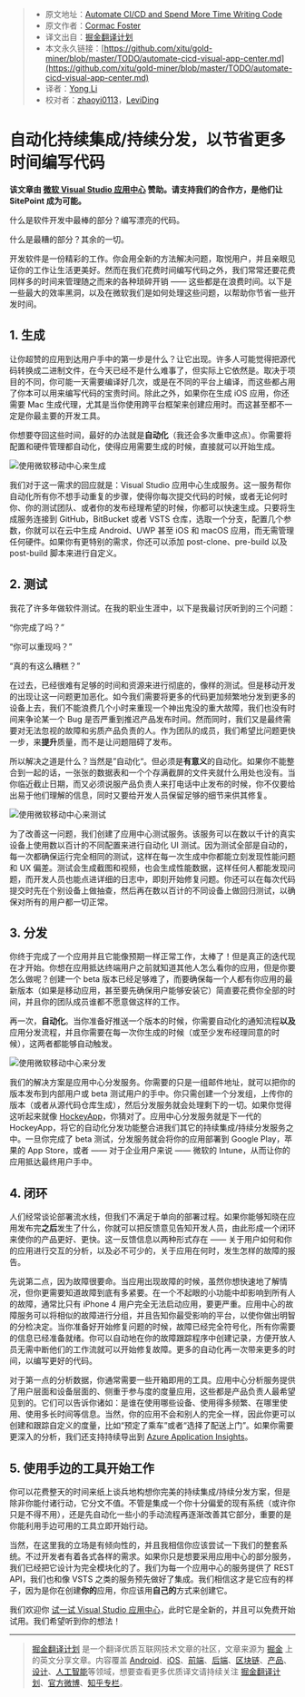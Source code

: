 > * 原文地址：[Automate CI/CD and Spend More Time Writing Code](https://www.sitepoint.com/automate-cicd-visual-app-center/?utm_source=SitePoint&utm_medium=email&utm_campaign=Versioning)
> * 原文作者：[Cormac Foster](https://www.sitepoint.com/author/cfoster/)
> * 译文出自：[掘金翻译计划](https://github.com/xitu/gold-miner)
> * 本文永久链接：[https://github.com/xitu/gold-miner/blob/master/TODO/automate-cicd-visual-app-center.md](https://github.com/xitu/gold-miner/blob/master/TODO/automate-cicd-visual-app-center.md)
> * 译者：[Yong Li](https://github.com/NeilLi1992)
> * 校对者：[zhaoyi0113](https://github.com/zhaoyi0113)，[LeviDing](https://github.com/leviding)

# 自动化持续集成/持续分发，以节省更多时间编写代码

**该文章由 [微软 Visual Studio 应用中心](https://appcenter.ms/signup?utm_source=Sitecore&utm_medium=Blog&utm_campaign=appcenter_connect) 赞助。请支持我们的合作方，是他们让 SitePoint 成为可能。**

什么是软件开发中最棒的部分？编写漂亮的代码。

什么是最糟的部分？其余的一切。

开发软件是一份精彩的工作。你会用全新的方法解决问题，取悦用户，并且亲眼见证你的工作让生活更美好。然而在我们花费时间编写代码之外，我们常常还要花费同样多的时间来管理随之而来的各种琐碎开销 —— 这些都是在浪费时间。以下是一些最大的效率黑洞，以及在微软我们是如何处理这些问题，以帮助你节省一些开发时间。

## 1. 生成

让你超赞的应用到达用户手中的第一步是什么？让它出现。许多人可能觉得把源代码转换成二进制文件，在今天已经不是什么难事了，但实际上它依然是。取决于项目的不同，你可能一天需要编译好几次，或是在不同的平台上编译，而这些都占用了你本可以用来编写代码的宝贵时间。除此之外，如果你在生成 iOS 应用，你还需要 Mac 生成代理，尤其是当你使用跨平台框架来创建应用时。而这甚至都不一定是你最主要的开发工具。

你想要夺回这些时间，最好的办法就是**自动化**（我还会多次重申这点）。你需要将配置和硬件管理都自动化，使得应用需要生成的时候，直接就可以开始生成。

![使用微软移动中心来生成](https://dab1nmslvvntp.cloudfront.net/wp-content/uploads/2017/11/1510795993Mobile-Center_Image1_Build-1024x524.png)

我们对于这一需求的回应就是：Visual Studio 应用中心生成服务。这一服务帮你自动化所有你不想手动重复的步骤，使得你每次提交代码的时候，或者无论何时你、你的测试团队、或者你的发布经理希望的时候，你都可以快速生成。只要将生成服务连接到 GitHub，BitBucket 或者 VSTS 仓库，选取一个分支，配置几个参数，你就可以在云中生成 Android、UWP 甚至 iOS 和 macOS 应用，而无需管理任何硬件。如果你有更特别的需求，你还可以添加 post-clone、pre-build 以及 post-build 脚本来进行自定义。

## 2. 测试

我花了许多年做软件测试。在我的职业生涯中，以下是我最讨厌听到的三个问题：

“你完成了吗？”

“你可以重现吗？”

“真的有这么糟糕？”

在过去，已经很难有足够的时间和资源来进行彻底的，像样的测试。但是移动开发的出现让这一问题更加恶化。如今我们需要将更多的代码更加频繁地分发到更多的设备上去，我们不能浪费几个小时来重现一个神出鬼没的重大故障，我们也没有时间来争论某一个 Bug 是否严重到推迟产品发布时间。然而同时，我们又是最终需要对无法忽视的故障和劣质产品负责的人。作为团队的成员，我们希望比问题更快一步，来**提升**质量，而不是让问题阻碍了发布。

所以解决之道是什么？当然是”自动化“。但必须是**有意义**的自动化。如果你不能整合到一起的话，一张张的数据表和一个个存满截屏的文件夹就什么用处也没有。当你临近截止日期，而又必须说服产品负责人来打电话中止发布的时候，你不仅要给出易于他们理解的信息，同时又要给开发人员保留足够的细节来供其修复。

![使用微软移动中心来测试](https://dab1nmslvvntp.cloudfront.net/wp-content/uploads/2017/11/1510796048Mobile-Center_Image2_test-1024x582.png)

为了改善这一问题，我们创建了应用中心测试服务。该服务可以在数以千计的真实设备上使用数以百计的不同配置来进行自动化 UI 测试。因为测试全部是自动的，每一次都确保运行完全相同的测试，这样在每一次生成中你都能立刻发现性能问题和 UX 偏差。测试会生成截图和视频，也会生成性能数据，这样任何人都能发现问题，而开发人员也能点进详细的日志中，即刻开始修复问题。你还可以在每次代码提交时先在个别设备上做抽查，然后再在数以百计的不同设备上做回归测试，以确保对所有的用户都一切正常。

## 3. 分发

你终于完成了一个应用并且它能像预期一样正常工作，太棒了！但是真正的迭代现在才开始。你想在应用抵达终端用户之前就知道其他人怎么看你的应用，但是你要怎么做呢？创建一个 beta 版本已经足够难了，而要确保每一个人都有你应用的最新版本（如果是移动应用，甚至要先确保用户能够安装它）简直要花费你全部的时间，并且你的团队成员谁都不愿意做这样的工作。

再一次，**自动化**。当你准备好推送一个版本的时候，你需要自动化的通知流程**以及**应用分发流程，并且你需要在每一次你生成的时候（或至少发布经理同意的时候），这两者都能够自动触发。

![使用微软移动中心来分发](https://dab1nmslvvntp.cloudfront.net/wp-content/uploads/2017/11/1510796093Mobile-Center_Image3_Distribute-1024x640.png)

我们的解决方案是应用中心分发服务。你需要的只是一组邮件地址，就可以把你的版本发布到内部用户或 beta 测试用户的手中。你只需创建一个分发组，上传你的版本（或者从源代码仓库生成），然后分发服务就会处理剩下的一切。如果你觉得这听起来就像 [HockeyApp](https://hockeyapp.net/)，你猜对了。应用中心分发服务就是下一代的 HockeyApp，将它的自动化分发功能整合进我们其它的持续集成/持续分发服务之中。一旦你完成了 beta 测试，分发服务就会将你的应用部署到 Google Play，苹果的 App Store，或者 —— 对于企业用户来说 —— 微软的 Intune，从而让你的应用抵达最终用户手中。

## 4. 闭环

人们经常谈论部署流水线，但我们不满足于单向的部署过程。如果你能够知晓在应用发布完**之后**发生了什么，你就可以把反馈意见告知开发人员，由此形成一个闭环来使你的产品更好、更快。这一反馈信息以两种形式存在 —— 关于用户如何和你的应用进行交互的分析，以及必不可少的，关于应用在何时，发生怎样的故障的报告。

先说第二点，因为故障很要命。当应用出现故障的时候，虽然你想快速地了解情况，但你更需要知道故障到底有多紧要。在一个不起眼的小功能中却影响到所有人的故障，通常比只有 iPhone 4 用户完全无法启动应用，要更严重。应用中心的故障服务可以将相似的故障进行分组，并且告知你最受影响的平台，以使你做出明智的分检决定。当你准备好开始修复问题的时候，故障已经完全符号化，所有你需要的信息已经准备就绪。你可以自动地在你的故障跟踪程序中创建记录，方便开放人员无需中断他们的工作流就可以开始修复故障。更多的自动化再一次带来更多的时间，以编写更好的代码。

对于第一点的分析数据，你通常需要一些开箱即用的工具。应用中心分析服务提供了用户层面和设备层面的、侧重于参与度的度量应用，这些都是产品负责人最希望见到的。它们可以告诉你诸如：是谁在使用哪些设备、使用得多频繁、在哪里使用、使用多长时间等信息。当然，你的应用不会和别人的完全一样，因此你更可以创建和跟踪自定义的度量，比如“预定了乘车”或者“选择了配送上门”。如果你需要更深入的分析，我们还支持持续导出到 [Azure Application Insights](https://azure.microsoft.com/en-us/services/application-insights/)。

## 5. 使用手边的工具开始工作

你可以花费整天的时间来纸上谈兵地构想你完美的持续集成/持续分发方案，但是除非你能付诸行动，它分文不值。不管是集成一个你十分偏爱的现有系统（或许你只是不得不用），还是先自动化一些小的手动流程再逐渐改善其它部分，重要的是你能利用手边可用的工具立即开始行动。

当然，在这里我的立场是有倾向性的，并且我相信你应该尝试一下我们的整套系统。不过开发者有着各式各样的需求。如果你只是想要采用应用中心的部分服务，我们已经把它设计为完全模块化的了。我们为每一个应用中心的服务提供了 REST API，我们也和像 VSTS 之类的服务预先做好了集成。我们相信这才是它应有的样子，因为是你在创建**你的**应用，你应该用**自己的**方式来创建它。

我们欢迎你 [试一试 Visual Studio 应用中心](https://appcenter.ms/signup?utm_source=Sitecore&utm_medium=Blog&utm_campaign=appcenter_connect)，此时它是全新的，并且可以免费开始试用。我们希望听到你的想法！

---

> [掘金翻译计划](https://github.com/xitu/gold-miner) 是一个翻译优质互联网技术文章的社区，文章来源为 [掘金](https://juejin.im) 上的英文分享文章。内容覆盖 [Android](https://github.com/xitu/gold-miner#android)、[iOS](https://github.com/xitu/gold-miner#ios)、[前端](https://github.com/xitu/gold-miner#前端)、[后端](https://github.com/xitu/gold-miner#后端)、[区块链](https://github.com/xitu/gold-miner#区块链)、[产品](https://github.com/xitu/gold-miner#产品)、[设计](https://github.com/xitu/gold-miner#设计)、[人工智能](https://github.com/xitu/gold-miner#人工智能)等领域，想要查看更多优质译文请持续关注 [掘金翻译计划](https://github.com/xitu/gold-miner)、[官方微博](http://weibo.com/juejinfanyi)、[知乎专栏](https://zhuanlan.zhihu.com/juejinfanyi)。
